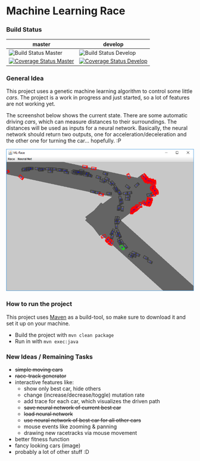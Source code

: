 # Machine Learning Race

### Build Status

| master | develop |
|--------|---------|
| ![Build Status Master](https://travis-ci.com/Thommynator/MachineLearningRace.png?branch=master) | ![Build Status Develop](https://travis-ci.com/Thommynator/MachineLearningRace.png?branch=develop) |
| [![Coverage Status Master](https://coveralls.io/repos/github/Thommynator/MachineLearningRace/badge.png?branch=master)](https://coveralls.io/github/Thommynator/MachineLearningRace?branch=master) | [![Coverage Status Develop](https://coveralls.io/repos/github/Thommynator/MachineLearningRace/badge.png?branch=develop)](https://coveralls.io/github/Thommynator/MachineLearningRace?branch=develop) |

### General Idea
This project uses a genetic machine learning algorithm to control some
little _cars_. The project is a work in progress and just started, so
a lot of features are not working yet.

The screenshot below shows the current state. There are some automatic
driving _cars_, which can measure distances to their
surroundings. The distances will be used as inputs for a neural network.
Basically, the neural network should return two outputs, one for
acceleration/deceleration and the other one for turning the car...
hopefully. :P

![](src/main/resources/demo.png)

### How to run the project
This project uses [Maven](http://maven.apache.org/) as a build-tool, so
make sure to download it and set it up on your machine.
* Build the project with `mvn clean package`
* Run in with `mvn exec:java`

### New Ideas / Remaining Tasks

* ~~simple moving cars~~
* ~~race-track generator~~
* interactive features like:
    * show only best car, hide others
    * change (increase/decrease/toggle) mutation rate
    * add trace for each car, which visualizes the driven path
    * ~~save neural network of current best car~~
    * ~~load neural network~~
    * ~~use neural network of best car for all other cars~~
    * mouse events like zooming & panning 
    * drawing new racetracks via mouse movement
* better fitness function
* fancy looking cars (image)
* probably a lot of other stuff :D

